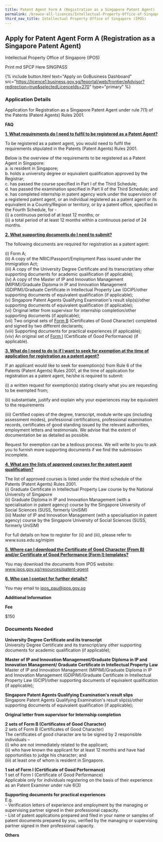 ```yaml
---
title: Patent Agent Form A (Registration as a Singapore Patent Agent)
permalink: /browse-all-licences/Intellectual-Property-Office-of-Singapore-(IPOS)/Patent-Agent-Form-A-(Registration-as-a-Singapore-Patent-Agent)
third_nav_title: Intellectual Property Office of Singapore (IPOS)
---
```


## Apply for Patent Agent Form A (Registration as a Singapore Patent Agent)

Intellectual Property Office of Singapore (IPOS)

Print md SPCP Here SINGPASS

{% include button.html text="Apply on GoBusiness Dashboard" src="https://licence1.business.gov.sg/feportal/web/frontier/eAdvisor?redirection=true&selectedLicenceIds=270" type="primary" %}

### Application Details

<p>Application for Registration as a Singapore Patent Agent under rule 7(1) of the Patents (Patent Agents) Rules 2001.</p>
<p><strong>FAQ</strong></p>
<p><strong><u>1. What requirements do I need to fulfil to be registered as a Patent Agent?</u></strong></p>
<p>To be registered as a patent agent, you would need to fulfil the requirements stipulated in the Patents (Patent Agents) Rules 2001.</p>
<p>Below is the overview of the requirements to be registered as a Patent Agent in Singapore:<br />a. is resident in Singapore;<br />b. holds a university degree or equivalent qualification approved by the Registrar;<br />c. has passed the course specified in Part I of the Third Schedule;<br />d. has passed the examination specified in Part II of the Third Schedule; and<br />e. has completed internship in patent agency work under the supervision of a registered patent agent, or an individual registered as a patent agent or its equivalent in a Country/Region or territory, or by a patent office, specified in the Fourth Schedule, for -<br />(i) a continuous period of at least 12 months; or<br />(ii) a total period of at least 12 months within a continuous period of 24 months.</p>
<p><strong><u>2. What supporting documents do I need to submit?</u></strong></p>
<p>The following documents are required for registration as a patent agent:</p>
<p>(i) Form A;<br />(ii) A copy of the NRIC/Passport/Employment Pass issued under the Immigration Act;<br />(iii) A copy of the University Degree Certificate and its transcript/any other supporting documents for academic qualification (if applicable);<br />(iv) A copy of the Master of IP and Innovation Management (MIPIM)/Graduate Diploma in IP and Innovation Management (GDIPIM)/Graduate Certificate in Intellectual Property Law (GCIP)/other supporting documents of equivalent qualification (if applicable);<br />(v) Singapore Patent Agents Qualifying Examination's result slip(s)/other supporting documents of equivalent qualification (if applicable);<br />(vi) Original letter from supervisor for internship completion/other supporting documents (if applicable);<br />(vii) Two original sets of&nbsp;<a href="https://www.ipos.gov.sg/docs/default-source/resources-library/patents/patent-agent-forms-and-fees/form-b.docx?sfvrsn=2" target="_blank" rel="noopener">Form B</a>&nbsp;(Certificates of Good Character) completed and signed by two different declarants;<br />(viii) Supporting documents for practical experiences (if applicable);<br />(viv) An original set of&nbsp;<a href="https://www.ipos.gov.sg/docs/default-source/resources-library/patents/patent-agent-forms-and-fees/form-i.docx?sfvrsn=2" target="_blank" rel="noopener">Form I</a> (Certificate of Good Performance) (if applicable).</p>
<p><strong><u>3. What do I need to do to if I want to seek for exemption at the time of application for registration as a patent agent?</u></strong></p>
<p>If an applicant would like to seek for exemption(s) from Rule 6 of the Patents (Patent Agents) Rules 2001, at the time of application for registration as a patent agent, he/she is required to submit:</p>
<p>(i) a written request for exemption(s) stating clearly what you are requesting to be exempted from;</p>
<p>(ii) substantiate, justify and explain why your experiences may be equivalent to the requirements</p>
<p>(iii) Certified copies of the degree, transcript, module write ups (including assessment modes), professional certifications, professional examination records, certificates of good standing issued by the relevant authorities, employment letters and testimonials. We advise that the extent of documentation be as detailed as possible.</p>
<p>Request for exemption can be a tedious process. We will write to you to ask you to furnish more supporting documents if we find the submission incomplete.</p>
<p><strong><u>4. What are the lists of approved courses for the patent agent qualification?</u></strong></p>
<p>The list of approved courses is listed under the third schedule of the Patents (Patent Agents) Rules 2001.<br />(i) Graduate Certificate in Intellectual Property Law course by the National University of Singapore<br />(ii) Graduate Diploma in IP and Innovation Management (with a specialisation in patent agency) course by the Singapore University of Social Sciences (SUSS, formerly UniSIM)<br />(iii) Master of IP and Innovation Management (with a specialisation in patent agency) course by the Singapore University of Social Sciences (SUSS, formerly UniSIM)</p>
<p>For full details on how to register for (ii) and (iii), please refer to www.suss.edu.sg/mipim</p>
<p><strong><u>5. Where can I download the Certificate of Good Character (From B) and/or Certificate of Good Performance (Form I) templates?</u></strong></p>
<p>You may download the documents from IPOS website: <a href="http://www.ipos.gov.sg/resources/patent-agent" target="_blank" rel="noopener">www.ipos.gov.sg/resources/patent-agent</a></p>
<p><strong><u>6. Who can I contact for further details?</u></strong></p>
<p>You may email to <a href="mailto:ipos_pau@ipos.gov.sg">ipos_pau@ipos.gov.sg</a></p>

**Additional Information**

<p><strong>Fee</strong></p><p>$150</p>

### Documents Needed

<p><strong>University Degree Certificate and its transcript</strong><br />University Degree Certificate and its transcript/any other supporting documents for academic qualification (if applicable);</p>
<p><strong>Master of IP and Innovation Management/Graduate Diploma in IP and Innovation Management/ Graduate Certificate in Intellectual Property Law</strong><br />Master of IP and Innovation Management (MIPIM)/Graduate Diploma in IP and Innovation Management (GDIPIM)/Graduate Certificate in Intellectual Property Law (GCIP)/other supporting documents of equivalent qualification (if applicable);</p>
<p><strong>Singapore Patent Agents Qualifying Examination's result slips</strong><br />Singapore Patent Agents Qualifying Examination's result slip(s)/other supporting documents of equivalent qualification (if applicable);</p>
<p><strong>Original letter from supervisor for Internship completion</strong></p>
<p><strong>2 sets of Form B (Certificates of Good Character)</strong><br />2 sets of Form B (Certificates of Good Character)<br />The certificates of good character are to be signed by 2 responsible individuals &ndash;<br />(i) who are not immediately related to the applicant;<br />(ii) who have known the applicant for at least 12 months and have had opportunities to judge his character; and<br />(iii) at least one of whom is resident in Singapore.</p>
<p><strong>1 set of Form I (Certificate of Good Performance)</strong><br />1 set of Form I (Certificate of Good Performance)<br />Applicable only for individuals registering on the basis of their experience as an Patent Examiner under rule 6(3)</p>
<p><strong>Supporting documents for practical experiences</strong><br />E.g.<br />- Verification letters of experience and employment by the managing or supervising partner signed in their professional capacity.<br />- List of patent applications prepared and filed in your name or samples of patent documents prepared by you, verified by the managing or supervising partner signed in their professional capacity.</p>
<p><strong>Others</strong></p>

